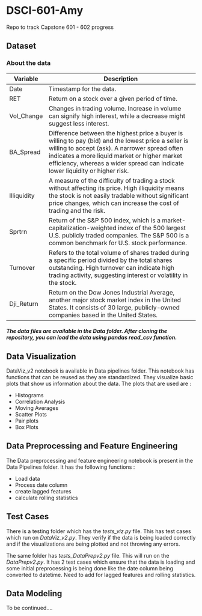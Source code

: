 # DSCI-601-Amy
Repo to track Capstone 601 - 602 progress

## Dataset


### About the data

| Variable   | Description |
|------------|-------------|
| Date       | Timestamp for the data. |
| RET        | Return on a stock over a given period of time. |
| Vol_Change | Changes in trading volume. Increase in volume can signify high interest, while a decrease might suggest less interest. |
| BA_Spread  | Difference between the highest price a buyer is willing to pay (bid) and the lowest price a seller is willing to accept (ask). A narrower spread often indicates a more liquid market or higher market efficiency, whereas a wider spread can indicate lower liquidity or higher risk. |
| Illiquidity| A measure of the difficulty of trading a stock without affecting its price. High illiquidity means the stock is not easily tradable without significant price changes, which can increase the cost of trading and the risk. |
| Sprtrn     | Return of the S&P 500 index, which is a market-capitalization-weighted index of the 500 largest U.S. publicly traded companies. The S&P 500 is a common benchmark for U.S. stock performance. |
| Turnover   | Refers to the total volume of shares traded during a specific period divided by the total shares outstanding. High turnover can indicate high trading activity, suggesting interest or volatility in the stock. |
| Dji_Return | Return on the Dow Jones Industrial Average, another major stock market index in the United States. It consists of 30 large, publicly-owned companies based in the United States. |

##### The data files are available in the Data folder. After cloning the repository, you can load the data using pandas read_csv function. 



## Data Visualization

DataViz_v2 notebook is available in Data pipelines folder. This notebook has functions that can be reused as they are standardized. They visualize basic plots that show us information about the data. The plots that are used are :
- Histograms
- Correlation Analysis
- Moving Averages
- Scatter Plots
- Pair plots
- Box Plots


## Data Preprocessing and Feature Engineering

The Data preprocessing and feature engineering notebook is present in the Data Pipelines folder. It has the following functions :
- Load data
- Process date column
- create lagged features
- calculate rolling statistics

## Test Cases

There is a testing folder which has the *tests_viz.py* file. This has test cases which run on *DataViz_v2.py*. They verify if the data is being loaded correctly and if the visualizations are being plotted and not throwing any errors. 

The same folder has *tests_DataPrepv2.py* file. This will run on the *DataPrepv2.py*. It has 2 test cases which ensure that the data is loading and some initial preprocessing is being done like the date column being converted to datetime. Need to add for lagged features and rolling statistics.

## Data Modeling 
To be continued....
